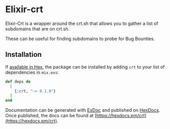 # Elixir-crt

Elixir-Crt is a wrapper around the crt.sh that allows you to gather a list of subdomains
that are on crt.sh.

These can be useful for finding subdomains to probe for Bug Bounties.

## Installation

If [available in Hex](https://hex.pm/docs/publish), the package can be installed
by adding `crt` to your list of dependencies in `mix.exs`:

```elixir
def deps do
  [
    {:crt, "~> 0.1.0"}
  ]
end
```

Documentation can be generated with [ExDoc](https://github.com/elixir-lang/ex_doc)
and published on [HexDocs](https://hexdocs.pm). Once published, the docs can
be found at [https://hexdocs.pm/crt](https://hexdocs.pm/crt).

